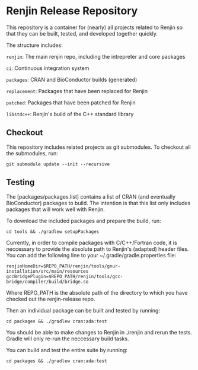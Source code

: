 
# Renjin Release Repository

This repository is a container for (nearly) all projects related to Renjin so that 
they can be built, tested, and developed together quickly.

The structure includes:


`renjin`: The main renjin repo, including the intrepreter and core packages

`ci`: Continuous integration system

`packages`: CRAN and BioConductor builds (generated)

`replacement`: Packages that have been replaced for Renjin

`patched`: Packages that have been patched for Renjin

`libstdc++`: Renjin's build of the C++ standard library

## Checkout

This repository includes related projects as git submodules. To checkout all the submodules, run:

    git submodule update --init --recursive


## Testing 

The [packages/packages.list] contains a list of CRAN (and eventually BioConductor) packages to build. 
The intention is that this list only includes packages that will work well with Renjin.


To download the included packages and prepare the build, run:

    cd tools && ./gradlew setupPackages


Currently, in order to compile packages with C/C++/Fortran code, it is neccessary to provide the 
absolute path to Renjin's (adapted) header files. You can add the following line to your 
~/.gradle/gradle.properties file:

    renjinHomeDir=$REPO_PATH/renjin/tools/gnur-installation/src/main/resources
    gccBridgePlugin=$REPO_PATH/renjin/tools/gcc-bridge/compiler/build/bridge.so


Where REPO_PATH is the absolute path of the directory to which you have checked out the renjin-release repo. 

Then an individual package can be built and tested by running:

    cd packages && ./gradlew cran:ada:test

You should be able to make changes to Renjin in ./renjin and rerun the tests.
Gradle will only re-run the neccessary build tasks.

You can build and test the entire suite by running:

    cd packages && ./gradlew cran:ada:test








